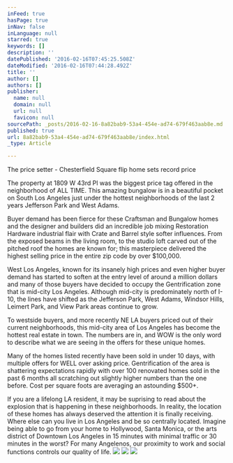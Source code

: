 ```yaml
---
inFeed: true
hasPage: true
inNav: false
inLanguage: null
starred: true
keywords: []
description: ''
datePublished: '2016-02-16T07:45:25.508Z'
dateModified: '2016-02-16T07:44:28.492Z'
title: ''
author: []
authors: []
publisher:
  name: null
  domain: null
  url: null
  favicon: null
sourcePath: _posts/2016-02-16-8a82bab9-53a4-454e-ad74-679f463aab8e.md
published: true
url: 8a82bab9-53a4-454e-ad74-679f463aab8e/index.html
_type: Article

---
```

The price setter - Chesterfield Square flip home sets record price 

The property at 1809 W 43rd Pl was the biggest price tag offered in the neighborhood of ALL TIME. This amazing bungalow is in a beautiful pocket on South Los Angeles just under the hottest neighborhoods of the last 2 years Jefferson Park and West Adams. 

Buyer demand has been fierce for these Craftsman and Bungalow homes and the designer and builders did an incredible job mixing Restoration Hardware industrial flair with Crate and Barrel style softer influences. From the exposed beams in the living room, to the studio loft carved out of the pitched roof the homes are known for; this masterpiece delivered the highest selling price in the entire zip code by over $100,000\.

West Los Angeles, known for its insanely high prices and even higher buyer demand has started to soften at the entry level of around a million dollars and many of those buyers have decided to occupy the Gentrification zone that is mid-city Los Angeles. Although mid-city is predominately north of I-10, the lines have shifted as the Jefferson Park, West Adams, Windsor Hills, Leimert Park, and View Park areas continue to grow. 

To westside buyers, and more recently NE LA buyers priced out of their current neighborhoods, this mid-city area of Los Angeles has become the hottest real estate in town. The numbers are in, and WOW is the only word to describe what we are seeing in the offers for these unique homes. 

Many of the homes listed recently have been sold in under 10 days, with multiple offers for WELL over asking price. Gentrification of the area is shattering expectations rapidly with over 100 renovated homes sold in the past 6 months all scratching out slightly higher numbers than the one before. Cost per square foots are averaging an astounding $500+.

If you are a lifelong LA resident, it may be suprising to read about the explosion that is happening in these neighborhoods. In reality, the location of these homes has always deserved the attention it is finally receiving. Where else can you live in Los Angeles and be so centrally located. Imagine being able to go from your home to Hollywood, Santa Monica, or the arts district of Downtown Los Angeles in 15 minutes with minimal traffic or 30 minutes in the worst? For many Angelenos, our proximity to work and social functions controls our quality of life. ![](https://the-grid-user-content.s3-us-west-2.amazonaws.com/5951d1f0-f9b2-4725-95a4-e1e012dcafda.jpg)
![](https://the-grid-user-content.s3-us-west-2.amazonaws.com/1dedd833-09c4-4e68-940e-bcbab061cc24.jpg)
![](https://the-grid-user-content.s3-us-west-2.amazonaws.com/87fa9a9a-32b7-4bea-92d8-82771d4ee7c6.jpg)